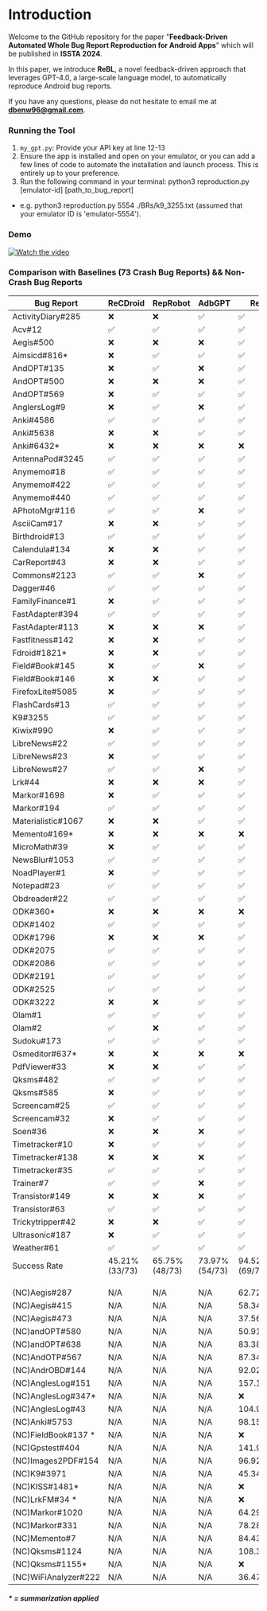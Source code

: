 # Introduction
Welcome to the GitHub repository for the paper "**Feedback-Driven Automated Whole Bug Report Reproduction for Android Apps**" which will be published in **ISSTA 2024**. 

In this paper, we introduce **ReBL**, a novel feedback-driven approach that leverages GPT-4.0, a large-scale language model, to automatically reproduce Android bug reports. 

If you have any questions, please do not hesitate to email me at **dbenw96@gmail.com**.  

### Running the Tool
1. `my_gpt.py`: Provide your API key at line 12-13 
2. Ensure the app is installed and open on your emulator, or you can add a few lines of code to automate the installation and launch process. This is entirely up to your preference.
3. Run the following command in your terminal: python3 reproduction.py [emulator-id] [path_to_bug_report]
- e.g. python3 reproduction.py 5554 ./BRs/k9_3255.txt (assumed that your emulator ID is 'emulator-5554').

### Demo 
[![Watch the video](https://img.youtube.com/vi/Wr8EiwpcFTU/maxresdefault.jpg)](https://www.youtube.com/watch?v=Wr8EiwpcFTU)


### Comparison with Baselines (73 Crash Bug Reports) && Non-Crash Bug Reports

| Bug Report        | ReCDroid | RepRobot | AdbGPT | ReBL |
|------------------|------|------|------|------|
| ActivityDiary#285|  ❌   | ❌ | ✅     | ✅   |
| Acv#12           |  ✅      | ✅      | ✅     | ✅   |
| Aegis#500        |  ❌      | ❌      | ❌     | ✅   |
| Aimsicd#816*    |  ❌      | ✅      | ✅     | ✅   |
| AndOPT#135       | ❌      | ✅      | ❌     | ✅   |
| AndOPT#500       |  ❌      | ❌      | ❌     | ✅   |
| AndOPT#569       |  ❌      | ✅      | ✅      | ✅   |
| AnglersLog#9     |  ❌      | ✅      | ❌      | ✅   |
| Anki#4586        |  ✅      | ✅      | ✅     | ✅   |
| Anki#5638        |  ❌      | ❌      | ✅     | ✅   |
| Anki#6432*    |  ❌      | ❌      | ❌     | ❌   |
| AntennaPod#3245  |  ✅      | ✅      | ✅     | ✅   |
| Anymemo#18        |  ✅      | ✅      | ✅     | ✅   |
| Anymemo#422      |  ✅      | ✅      | ✅     | ✅   |
| Anymemo#440       |  ✅      | ✅      | ✅     | ✅   |
| APhotoMgr#116     |  ✅      | ✅      | ❌    | ✅   |
| AsciiCam#17       | ❌      | ❌      |  ✅      | ✅   |
| Birthdroid#13     | ✅      | ✅      | ✅     | ✅   |
| Calendula#134     |  ❌      | ❌      | ✅     | ✅   |
| CarReport#43      | ❌      | ❌      | ✅     | ✅   |
| Commons#2123      |  ✅      | ✅      | ❌     | ✅   |
| Dagger#46         |  ✅      | ✅      | ✅     | ✅   |
| FamilyFinance#1   | ❌      | ✅      | ✅     | ✅   |
| FastAdapter#394   |  ✅      | ✅      | ✅     | ✅   |
| FastAdapter#113   | ❌      | ❌      | ❌     | ✅   |
| Fastfitness#142   |❌    | ❌      | ✅      | ✅     |
| Fdroid#1821*  |  ❌      | ❌      | ✅     | ✅   |
| Field#Book#145    | ❌      | ✅      | ❌     | ✅   |
| Field#Book#146    |  ❌      | ❌      | ✅     | ✅   |
| FirefoxLite#5085  |  ❌      | ✅      | ✅     | ✅   |
| FlashCards#13     |  ✅      | ✅      | ✅     | ✅   |
| K9#3255           |  ✅      | ✅      | ✅     | ✅   |
| Kiwix#990        |  ❌      | ✅      | ✅     | ✅   |
| LibreNews#22      |  ✅      | ✅      | ✅     | ✅   |
| LibreNews#23      |  ❌      | ✅      | ✅     | ✅   |
| LibreNews#27      |  ✅      | ✅      | ❌     | ✅   |
| Lrk#44            |  ❌      | ❌      | ❌     | ✅   |
| Markor#1698     |  ❌      | ✅      | ✅     | ✅   |
| Markor#194      | ✅      | ✅      | ✅     | ✅   |
| Materialistic#1067| ❌      | ❌      | ✅     | ✅   |
| Memento#169*     |  ❌      | ❌      | ❌     | ❌   |
| MicroMath#39      |  ❌      | ✅      | ✅     | ✅   |
| NewsBlur#1053     |  ✅      | ✅      | ✅     | ✅   |
| NoadPlayer#1      | ❌      | ✅      | ✅     | ✅   |
| Notepad#23        | ✅      | ✅      | ✅     | ✅   |
| Obdreader#22      |✅      | ✅      | ✅     | ✅   |
| ODK#360*        |  ❌      | ❌      | ❌     | ❌   |
| ODK#1402         | ✅      | ✅      | ✅     | ✅   |
| ODK#1796          |  ❌      | ❌      | ❌      | ✅   |
| ODK#2075          | ✅      | ✅      | ✅     | ✅   |
| ODK#2086          |  ✅      | ✅      | ✅     | ✅   |
| ODK#2191          | ✅      | ✅      | ✅     | ✅   |
| ODK#2525          |✅      | ✅      | ✅     | ✅   |
| ODK#3222          | ❌      | ❌      | ✅     | ✅   |
| Olam#1            | ✅      | ✅      | ✅     | ✅   |
| Olam#2            | ✅      | ❌      | ✅     | ✅   |
| Sudoku#173       |  ✅      | ✅      | ✅     | ✅   |
| Osmeditor#637*   |  ❌      | ❌      | ❌     | ❌   |
| PdfViewer#33     |  ❌      | ❌      | ✅      | ✅   |
| Qksms#482        |  ✅      | ✅      | ✅     | ✅   |
| Qksms#585       |  ❌      | ✅      | ✅     | ✅   |
| Screencam#25     |  ✅      | ✅      | ✅     | ✅   |
| Screencam#32     |  ❌      | ✅      | ✅      | ✅   |
| Soen#36          |  ❌      | ❌      | ❌     | ✅   |
| Timetracker#10   |  ❌      | ✅      | ✅     | ✅   |
| Timetracker#138  |  ❌      | ❌      | ❌     | ✅   |
| Timetracker#35   |  ✅      | ✅      | ✅     | ✅  |
| Trainer#7        |  ✅      | ✅      | ❌     | ✅  |
| Transistor#149   |  ❌      | ❌      | ❌    | ✅  |
| Transistor#63    |  ✅      | ✅      | ✅     | ✅  |
| Trickytripper#42 |  ❌      | ❌      | ✅     | ✅  |
| Ultrasonic#187   |  ❌      | ✅      | ✅     | ✅  |
| Weather#61     |  ✅      | ✅      | ✅     | ✅  |
| Success Rate     | 45.21% (33/73)|65.75% (48/73)|73.97%(54/73)|94.52%(69/73)|
|    |
|    |
|    |
|(NC)Aegis#287	 |N/A|N/A|N/A|62.729012|
|(NC)Aegis#415	|N/A|N/A|N/A|58.34102|
|(NC)Aegis#473	|N/A|N/A|N/A|37.56322|
|(NC)andOPT#580	|N/A|N/A|N/A|50.91968|
|(NC)andOPT#638	|N/A|N/A|N/A|83.38809|
|(NC)AndOTP#567	|N/A|N/A|N/A|87.34621|
|(NC)AndrOBD#144	|N/A|N/A|N/A|92.02506|
|(NC)AnglesLog#151	|N/A|N/A|N/A|157.18860|
|(NC)AnglesLog#347*	|N/A|N/A|N/A|❌|
|(NC)AnglesLog#43	|N/A|N/A|N/A|104.9995|
|(NC)Anki#5753|N/A|N/A|N/A|	98.153|
|(NC)FieldBook#137	*|N/A|N/A|N/A|❌|
|(NC)Gpstest#404	|N/A|N/A|N/A|141.94964|
|(NC)Images2PDF#154	|N/A|N/A|N/A|96.92932|
|(NC)K9#3971	|N/A|N/A|N/A|45.34212|
|(NC)KISS#1481*|N/A|N/A|N/A|	❌|
|(NC)LrkFM#34	*|N/A|N/A|N/A|❌|
|(NC)Markor#1020|N/A|N/A|N/A|	64.29208|
|(NC)Markor#331	|N/A|N/A|N/A|78.28462|
|(NC)Memento#7|N/A|N/A|N/A|	84.43842|
|(NC)Qksms#1124	|N/A|N/A|N/A|108.3488|
|(NC)Qksms#1155*	|N/A|N/A|N/A|❌|
|(NC)WiFiAnalyzer#222|N/A|N/A|N/A|	36.47242|
##### * =  summarization applied



